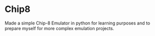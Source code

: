 # Chip8
Made a simple Chip-8 Emulator in python for learning purposes and to prepare myself for more complex emulation projects.
